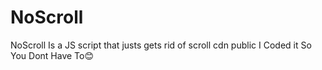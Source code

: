 <h1>NoScroll</h1>
<span>NoScroll Is a JS script that justs gets rid of scroll cdn public I Coded it So You Dont Have To😊</span>
